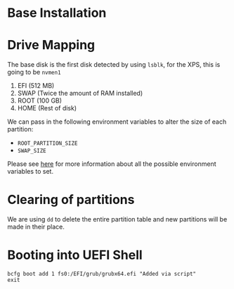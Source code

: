 # Base Installation

# Drive Mapping

The base disk is the first disk detected by using `lsblk`, for the XPS, this is going to be `nvmen1`

1. EFI (512 MB)
2. SWAP (Twice the amount of RAM installed)
3. ROOT (100 GB)
4. HOME (Rest of disk)

We can pass in the following environment variables to alter the size of each partition:

- `ROOT_PARTITION_SIZE`
- `SWAP_SIZE`

Please see [here](configurations/README.md) for more information about all the possible environment variables to set.

# Clearing of partitions

We are using `dd` to delete the entire partition table and new partitions will be made in their place.

# Booting into UEFI Shell

```nsh
bcfg boot add 1 fs0:/EFI/grub/grubx64.efi "Added via script"
exit
```
